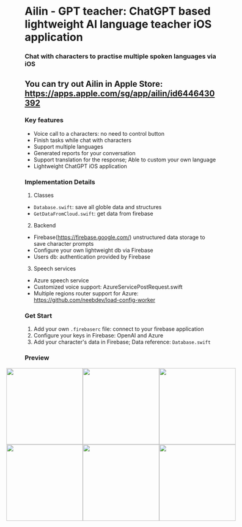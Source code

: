 # Ailin - GPT teacher: ChatGPT based lightweight AI language teacher iOS application
### **Chat with characters to practise multiple spoken languages via iOS**
## **You can try out Ailin in Apple Store: https://apps.apple.com/sg/app/ailin/id6446430392**

### Key features
- Voice call to a characters: no need to control button
- Finish tasks while chat with characters
- Support multiple languages
- Generated reports for your conversation
- Support translation for the response; Able to custom your own language
- Lightweight ChatGPT iOS application

### Implementation Details
1. Classes
- `Database.swift`: save all globle data and structures
- `GetDataFromCloud.swift`: get data from firebase
2. Backend
- Firebase(https://firebase.google.com/) unstructured data storage to save character prompts 
- Configure your own lightweight db via Firebase
- Users db: authentication provided by Firebase
3. Speech services
- Azure speech service
- Customized voice support: AzureServicePostRequest.swift
- Multiple regions router support for Azure: https://github.com/neebdev/load-config-worker

### Get Start
1. Add your own `.firebaserc` file: connect to your firebase application
2. Configure your keys in Firebase: OpenAI and Azure
3. Add your character's data in Firebase; Data reference: `Database.swift`

### Preview
<div style="display: flex; justify-content: center;">
  <img src="https://user-images.githubusercontent.com/50688000/233969017-afa8e597-123c-4a46-b919-900a0a3cad06.jpeg" width="200"/>
  <img src="https://user-images.githubusercontent.com/50688000/233960625-b9149f5f-1a60-469d-96b1-f3cdc263c3e9.jpeg" width="200"/>
  <img src="https://user-images.githubusercontent.com/50688000/233966258-0f91619f-6104-4f1a-b3bf-35261b465a01.jpeg" width="200"/>
</div>

<div style="display: flex; justify-content: center;">
  <img src="https://user-images.githubusercontent.com/50688000/233971563-0615ba81-cdd4-4aa1-b60b-96932c24fd10.PNG" width="200"/>
  <img src="https://user-images.githubusercontent.com/50688000/233971441-e16b304f-12d7-4f2f-b5f8-9a906eb7f821.PNG" width="200"/>
  <img src="https://user-images.githubusercontent.com/50688000/233971780-efc645d8-56c9-446c-bd99-b091f4ff76b9.jpeg" width="200"/>
</div>

